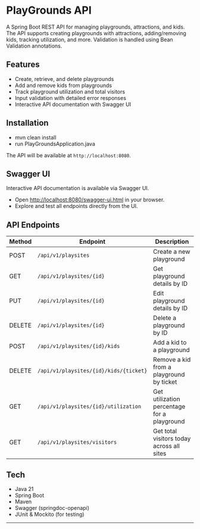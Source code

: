 # PlayGrounds API

A Spring Boot REST API for managing playgrounds, attractions, and kids. The API supports creating playgrounds with attractions, adding/removing kids, tracking utilization, and more. Validation is handled using Bean Validation annotations.

## Features

- Create, retrieve, and delete playgrounds
- Add and remove kids from playgrounds
- Track playground utilization and total visitors
- Input validation with detailed error responses
- Interactive API documentation with Swagger UI

## Installation
 -   mvn clean install
 -   run PlayGroundsApplication.java

The API will be available at `http://localhost:8080`.

## Swagger UI

Interactive API documentation is available via Swagger UI.

- Open [http://localhost:8080/swagger-ui.html](http://localhost:8080/swagger-ui.html) in your browser.
- Explore and test all endpoints directly from the UI.

## API Endpoints

| Method | Endpoint                                 | Description                                 |
|--------|------------------------------------------|---------------------------------------------|
| POST   | `/api/v1/playsites`                      | Create a new playground                     |
| GET    | `/api/v1/playsites/{id}`                 | Get playground details by ID                |
| PUT    | `/api/v1/playsites/{id}`                 | Edit playground details by ID               |
| DELETE | `/api/v1/playsites/{id}`                 | Delete a playground by ID                   |
| POST   | `/api/v1/playsites/{id}/kids`            | Add a kid to a playground                   |
| DELETE | `/api/v1/playsites/{id}/kids/{ticket}`   | Remove a kid from a playground by ticket    |
| GET    | `/api/v1/playsites/{id}/utilization`     | Get utilization percentage for a playground |
| GET    | `/api/v1/playsites/visitors`             | Get total visitors today across all sites   |


## Tech

- Java 21
- Spring Boot
- Maven
- Swagger (springdoc-openapi)
- JUnit & Mockito (for testing)

---